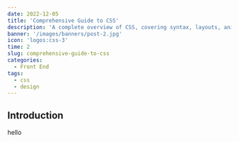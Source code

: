 ```yaml
---
date: 2022-12-05
title: 'Comprehensive Guide to CSS'
description: 'A complete overview of CSS, covering syntax, layouts, animations and more'
banner: '/images/banners/post-2.jpg'
icon: 'logos:css-3'
time: 2
slug: comprehensive-guide-to-css
categories: 
  - Front End
tags:
  - css
  - design
---
```


## Introduction

hello